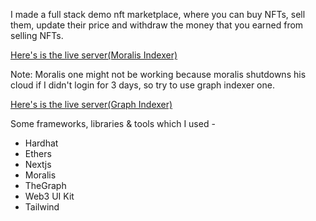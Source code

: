 I made a full stack demo nft marketplace, where you can buy NFTs, sell them, update their price and withdraw the money that you earned from selling NFTs.

[Here's is the live server(Moralis Indexer)](https://nft-marketplace-three-delta.vercel.app/)

Note: Moralis one might not be working because moralis shutdowns his cloud if I didn't login for 3 days, so try to use graph indexer one.

[Here's is the live server(Graph Indexer)](https://thegraph-nft-marketplace.vercel.app/)

Some frameworks, libraries & tools which I used -
  - Hardhat
  - Ethers
  - Nextjs
  - Moralis
  - TheGraph
  - Web3 UI Kit
  - Tailwind
